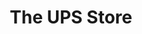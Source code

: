 ---
title: "The UPS Store"
url: /albuquerque/the-ups-store-ellison-road-northwest/
shop: Kopieren
---